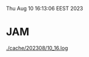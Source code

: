 Thu Aug 10 16:13:06 EEST 2023
# JAM
<a href='./cache/202308/10_16.log'>./cache/202308/10_16.log</a>
